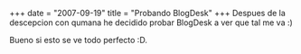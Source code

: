 +++
date = "2007-09-19"
title = "Probando BlogDesk"
+++
Despues de la descepcion con qumana he decidido probar BlogDesk a ver que tal me va :)

<!--more-->

Bueno si esto se ve todo perfecto :D.


